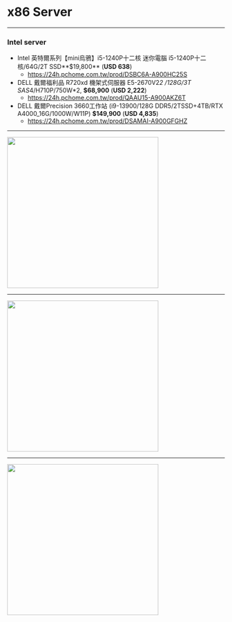 # x86 Server

---
### Intel server

* Intel 英特爾系列【mini烏鴉】i5-1240P十二核 迷你電腦 i5-1240P十二核/64G/2T SSD**$19,800** (**USD 638**)
  * https://24h.pchome.com.tw/prod/DSBC6A-A900HC25S
* DELL 戴爾福利品 R720xd 機架式伺服器 E5-2670V2*2 /128G/3T SAS*4/H710P/750W*2, **$68,900** (**USD 2,222**)
  * https://24h.pchome.com.tw/prod/QAAU15-A900AKZ6T
* DELL 戴爾Precision 3660工作站 (i9-13900/128G DDR5/2TSSD+4TB/RTX A4000_16G/1000W/W11P) **$149,900** (**USD 4,835**)
  * https://24h.pchome.com.tw/prod/DSAMAI-A900GFGHZ

---
<img src="https://github.com/user-attachments/assets/168de94f-deb7-4037-a1ec-da8e28c7600a" width=350>

---
<img src="https://github.com/user-attachments/assets/3d1d1348-68df-4273-ac6b-0f3311e387f1" width=350>

---
<img src="https://github.com/user-attachments/assets/ae7fa69b-c401-4e34-b04e-87e98875b411" width=350>

